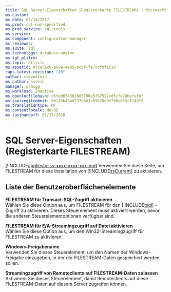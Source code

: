 ```yaml
---
title: SQL Server-Eigenschaften (Registerkarte FILESTREAM) | Microsoft Docs
ms.custom: 
ms.date: 03/14/2017
ms.prod: sql-non-specified
ms.prod_service: sql-tools
ms.service: 
ms.component: configuration-manager
ms.reviewer: 
ms.suite: sql
ms.technology: database-engine
ms.tgt_pltfrm: 
ms.topic: article
ms.assetid: 07ca5ac6-a68a-4e85-bc6f-fa7ccf9f1c10
caps.latest.revision: "10"
author: stevestein
ms.author: sstein
manager: craigg
ms.workload: Inactive
ms.openlocfilehash: d5fe9654382603700e5f67512cd5cfe7dbefefbf
ms.sourcegitcommit: b6116b434d737d661c09b78d0f798c652cf149f3
ms.translationtype: MT
ms.contentlocale: de-DE
ms.lasthandoff: 01/17/2018
---
```

# <a name="sql-server-properties-filestream-tab"></a>SQL Server-Eigenschaften (Registerkarte FILESTREAM)
[!INCLUDE[appliesto-ss-xxxx-xxxx-xxx-md](../../includes/appliesto-ss-xxxx-xxxx-xxx-md.md)] Verwenden Sie diese Seite, um FILESTREAM für diese Installation von [!INCLUDE[ssCurrent](../../includes/sscurrent-md.md)] zu aktivieren.  
  
## <a name="uielement-list"></a>Liste der Benutzeroberflächenelemente  
 **FILESTREAM für Transact-SQL-Zugriff aktivieren**  
 Wählen Sie diese Option aus, um FILESTREAM für den [!INCLUDE[tsql](../../includes/tsql-md.md)] -Zugriff zu aktivieren. Dieses Steuerelement muss aktiviert werden, bevor die anderen Steuerelementoptionen verfügbar sind.  
  
 **FILESTREAM für E/A-Streamingzugriff auf Datei aktivieren**  
 Wählen Sie diese Option aus, um den Win32-Streamingzugriff für FILESTREAM zu aktivieren.  
  
 **Windows-Freigabename**  
 Verwenden Sie dieses Steuerelement, um den Namen der Windows-Freigabe einzugeben, in der die FILESTREAM-Daten gespeichert werden sollen.  
  
 **Streamingzugriff von Remoteclients auf FILESTREAM-Daten zulassen**  
 Aktivieren Sie dieses Steuerelement, damit Remoteclients auf diese FILESTREAM-Daten auf diesem Server zugreifen können.  
  
  
